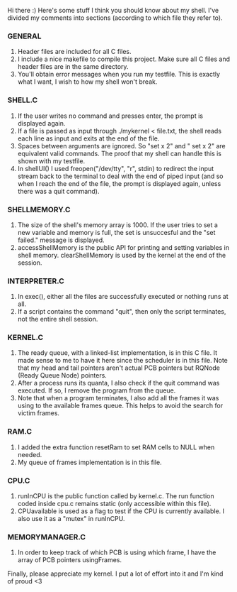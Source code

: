 Hi there :)
Here's some stuff I think you should know about my shell. I've divided my 
comments into sections (according to which file they refer to). 

### GENERAL
1. Header files are included for all C files.
3. I include a nice makefile to compile this project. Make sure all C files and header 
files are in the same directory.
4. You'll obtain error messages when you run my testfile. This is exactly what I want,
I wish to how my shell won't break. 

### SHELL.C
1. If the user writes no command and presses enter, the prompt is displayed again.
2. If a file is passed as input through ./mykernel < file.txt, the shell reads each
line as input and exits at the end of the file.  
3. Spaces between arguments are ignored. So "set   x 2" and "   set x 2" are 
equivalent valid commands. The proof that my shell can handle this is shown with my
testfile. 
4. In shellUI() I used freopen("/dev/tty", "r", stdin) to redirect the input stream
back to the terminal to deal with the end of piped input (and so when I reach the 
end of the file, the prompt is displayed again, unless there was a quit command).

### SHELLMEMORY.C
1. The size of the shell's memory array is 1000. If the user tries to set a new
variable and memory is full, the set is unsuccesful and the "set failed." 
message is displayed. 
2. accessShellMemory is the public API for printing and setting variables in 
shell memory. clearShellMemory is used by the kernel at the end of the session. 

### INTERPRETER.C 
1. In exec(), either all the files are successfully executed or nothing runs at 
all. 
2. If a script contains the command "quit", then only the 
script terminates, not the entire shell session.

### KERNEL.C 
1. The ready queue, with a linked-list implementation, is in this C file. It made
sense to me to have it here since the scheduler is in this file. Note that my
head and tail pointers aren't actual PCB pointers but RQNode (Ready Queue Node) 
pointers.
2. After a process runs its quanta, I also check if the quit command was executed. If so,
I remove the program from the queue.
3. Note that when a program terminates, I also add all the frames it was using to the
available frames queue. This helps to avoid the search for victim frames.

### RAM.C 
1. I added the extra function resetRam to set RAM cells to NULL when needed.
2. My queue of frames implementation is in this file.

### CPU.C 
1. runInCPU is the public function called by kernel.c. The run function coded
inside cpu.c remains static (only accessible within this file). 
2. CPUavailable is used as a flag to test if the CPU is currently available. I 
also use it as a "mutex" in runInCPU. 

### MEMORYMANAGER.C 
1. In order to keep track of which PCB is using which frame, I have the array of PCB
pointers usingFrames.

Finally, please appreciate my kernel. I put a lot of effort into it and I'm kind of proud <3
